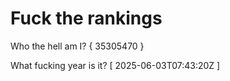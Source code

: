 # Fuck the rankings

Who the hell am I?
{ 35305470 }

What fucking year is it?
[ 2025-06-03T07:43:20Z ]
